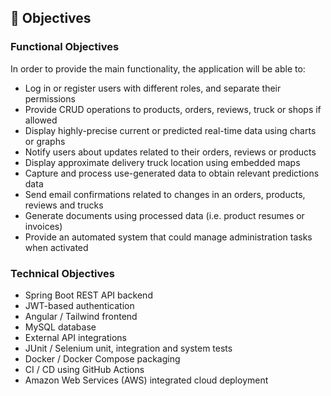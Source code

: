 ## 🎯 Objectives

### Functional Objectives
In order to provide the main functionality, the application will be able to:
- Log in or register users with different roles, and separate their permissions
- Provide CRUD operations to products, orders, reviews, truck or shops if allowed
- Display highly-precise current or predicted real-time data using charts or graphs
- Notify users about updates related to their orders, reviews or products
- Display approximate delivery truck location using embedded maps
- Capture and process use-generated data to obtain relevant predictions data
- Send email confirmations related to changes in an orders, products, reviews and trucks
- Generate documents using processed data (i.e. product resumes or invoices)
- Provide an automated system that could manage administration tasks when activated

### Technical Objectives
- Spring Boot REST API backend
- JWT-based authentication
- Angular / Tailwind frontend
- MySQL database
- External API integrations
- JUnit / Selenium unit, integration and system tests
- Docker / Docker Compose packaging
- CI / CD using GitHub Actions
- Amazon Web Services (AWS) integrated cloud deployment

&nbsp;
